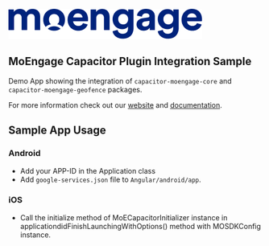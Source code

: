![Logo](/.github/assets/logo.png)

## MoEngage Capacitor Plugin Integration Sample

Demo App showing the integration of  `capacitor-moengage-core` and `capacitor-moengage-geofence` packages.

For more information check out our [website](https://www.moengage.com/) and [documentation](https://developers.moengage.com/hc/en-us).
 
## Sample App Usage
 
### Android
* Add your APP-ID in the Application class
* Add `google-services.json` file to `Angular/android/app`.

### iOS
* Call the initialize method of MoECapacitorInitializer instance in applicationdidFinishLaunchingWithOptions() method with MOSDKConfig instance.

